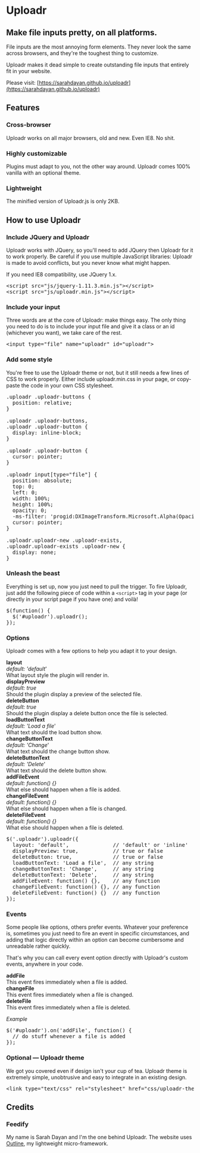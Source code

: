 # Uploadr
## Make file inputs pretty, on all platforms.

File inputs are the most annoying form elements.
They never look the same across browsers, and they're the toughest thing to customize.

Uploadr makes it dead simple to create outstanding file inputs that entirely fit in your website.

Please visit: [https://sarahdayan.github.io/uploadr](https://sarahdayan.github.io/uploadr)

## Features

### Cross-browser

Uploadr works on all major browsers,
old and new. Even IE8. No shit.

### Highly customizable

Plugins must adapt to you, not the other way around. Uploadr comes 100% vanilla
with an optional theme.

### Lightweight

The minified version of Uploadr.js
is only 2KB.

## How to use Uploadr

### Include JQuery and Uploadr

Uploadr works with JQuery, so you'll need to add JQuery then Uploadr for it to work properly. Be careful if you use multiple JavaScript libraries: Uploadr is made to avoid conflicts, but you never know what might happen.

If you need IE8 compatibility, use JQuery 1.x.

<pre>
&lt;script src=&quot;js/jquery-1.11.3.min.js&quot;&gt;&lt;/script&gt;
&lt;script src=&quot;js/uploadr.min.js&quot;&gt;&lt;/script&gt;</pre>

### Include your input

Three words are at the core of Uploadr: make things easy.
The only thing you need to do is to include your input file and give it a class or an id (whichever you want), we take care of the rest.

<pre>
&lt;input type=&quot;file&quot; name=&quot;uploadr&quot; id=&quot;uploadr&quot;&gt;</pre>

### Add some style

You're free to use the Uploadr theme or not, but it still needs a few lines of CSS to work properly. Either include uploadr.min.css in your page, or copy-paste the code in your own CSS stylesheet.

<pre>
.uploadr .uploadr-buttons {
  position: relative;
}

.uploadr .uploadr-buttons,
.uploadr .uploadr-button {
  display: inline-block;
}

.uploadr .uploadr-button {
  cursor: pointer;
}

.uploadr input[type="file"] {
  position: absolute;
  top: 0;
  left: 0;
  width: 100%;
  height: 100%;
  opacity: 0;
  -ms-filter: 'progid:DXImageTransform.Microsoft.Alpha(Opacity=0)';
  cursor: pointer;
}

.uploadr.uploadr-new .uploadr-exists,
.uploadr.uploadr-exists .uploadr-new {
  display: none;
}</pre>

### Unleash the beast

Everything is set up, now you just need to pull the trigger. To fire Uploadr, just add the following piece of code within a <code>&lt;script&gt;</code> tag in your page (or directly in your script page if you have one) and voilà!

<pre>
$(function() {
  $('#uploadr').uploadr();
});</pre>

### Options

Uploadr comes with a few options to help you adapt it to your design.

**layout**<br>
*default: 'default*'<br>
What layout style the plugin will render in.<br>
**displayPreview**<br>
*default: true*<br>
Should the plugin display a preview of the selected file.<br>
**deleteButton**<br>
*default: true*<br>
Should the plugin display a delete button once the file is selected.<br>
**loadButtonText**<br>
*default: 'Load a file*'<br>
What text should the load button show.<br>
**changeButtonText**<br>
*default: 'Change*'<br>
What text should the change button show.<br>
**deleteButtonText**<br>
*default: 'Delete*'<br>
What text should the delete button show.<br>
**addFileEvent**<br>
*default: function() {}*<br>
What else should happen when a file is added.<br>
**changeFileEvent**<br>
*default: function() {}*<br>
What else should happen when a file is changed.<br>
**deleteFileEvent**<br>
*default: function() {}*<br>
What else should happen when a file is deleted.

<pre>
$('.uploadr').uploadr({
  layout: 'default',              // 'default' or 'inline'
  displayPreview: true,           // true or false
  deleteButton: true,             // true or false
  loadButtonText: 'Load a file',  // any string
  changeButtonText: 'Change',     // any string
  deleteButtonText: 'Delete',     // any string
  addFileEvent: function() {},    // any function
  changeFileEvent: function() {}, // any function
  deleteFileEvent: function() {}  // any function
});</pre>

### Events

Some people like options, others prefer events. Whatever your preference is, sometimes you just need to fire an event in specific circumstances, and adding that logic directly within an option can become cumbersome and unreadable rather quickly.

That's why you can call every event option directly with Uploadr's custom events, anywhere in your code.

**addFile**<br>
This event fires immediately when a file is added.<br>
**changeFile**<br>
This event fires immediately when a file is changed.<br>
**deleteFile**<br>
This event fires immediately when a file is deleted.

*Example*

<pre>
$('#uploadr').on('addFile', function() {
  // do stuff whenever a file is added
});</pre>

### Optional — Uploadr theme

We got you covered even if design isn't your cup of tea. Uploadr theme is extremely simple, unobtrusive and easy to integrate in an existing design.

<pre>
&lt;link type=&quot;text/css&quot; rel=&quot;stylesheet&quot; href=&quot;css/uploadr-theme.min.css&quot;&gt;</pre>

## Credits

### Feedify

My name is Sarah Dayan and I'm the one behind Uploadr.
The website uses [Outline](http://www.getoutline.com), my lightweight micro-framework.